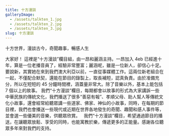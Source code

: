 ```yaml
---
title: 十方漫談
galleryImage:
  - /assets/talkten_1.jpg
  - /assets/talkten_2.jpg
  - /assets/talkten_3.jpg
slug: 十方漫談
---
```


十方世界，漫談古今，奇聞趣事，暢感人生

大家好！ 這裡是“十方漫談”欄目組，由一昂和麗涵主持。一昂加入 4eb 已經進十年，算是一位老播音員了，經驗非常豐富；麗涵呢，雖是一位新人，卻信心十足。要說新，其實她在來到我們澳大利亞以前，一直從事媒體工作。這兩位新老組合在一起，不僅配合默契，還能在節目的錄製上，取長補短，認真負責。由於准備充分，所以在短短的 45 分鐘時間裡，涵蓋量非常大。除了音樂以外，基本上能包括 7 個以上的故事。 我們“十方漫談”欄目，每期都會以故事的形式為大家講訴一些中華民族的傳統文化，我們播送了很多“善惡有報”、孝順父母、助人幫人等傳統文化小故事，還會經常給聽眾講一些道家、佛家、神仙的小故事，同時，在每期的節目裡，我們也會播送一些現代或近期在世界各地發生的奇聞、趣聞和感人事件等，並會選一些優美的音樂，供聽眾欣賞。   我們“十方漫談”欄目，希望通過節目的播送，在讓聽眾放鬆、享受的同時，也能寓教於樂，傳遞更多的正能量。感謝各位聽眾多年來對我們的支持。
